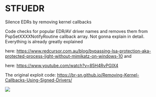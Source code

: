 # STFUEDR
Silence EDRs by removing kernel callbacks

Code checks for popular EDR/AV driver names and removes them from PspSetXXXXNotifyRoutine callback array.
Not gonna explain in detail. Everything is already greatly explained

here: https://www.redcursor.com.au/blog/bypassing-lsa-protection-aka-protected-process-light-without-mimikatz-on-windows-10  and

here: https://www.youtube.com/watch?v=85H4RvPGIX4

The original exploit code: https://br-sn.github.io/Removing-Kernel-Callbacks-Using-Signed-Drivers/

![](png/stfu.png)
